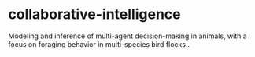 # collaborative-intelligence
Modeling and inference of multi-agent decision-making in animals, with a focus on foraging behavior in multi-species bird flocks..
